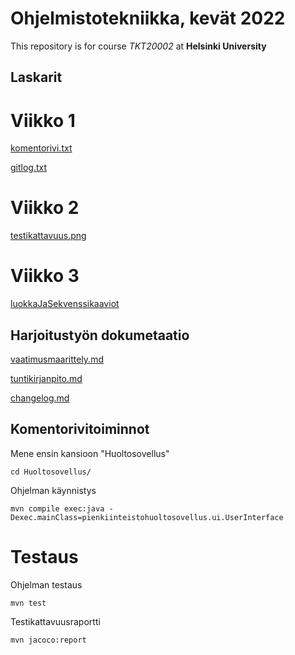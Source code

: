# Ohjelmistotekniikka, kevät 2022

This repository is for course *TKT20002* at **Helsinki University**

## Laskarit
# Viikko 1
[komentorivi.txt](https://github.com/Zatyri/ot-harjoitustyo/blob/master/laskarit/viikko1/komentorivi.txt)

[gitlog.txt](https://github.com/Zatyri/ot-harjoitustyo/blob/master/laskarit/viikko1/gitlog.txt)

# Viikko 2
[testikattavuus.png](https://github.com/Zatyri/ot-harjoitustyo/blob/master/laskarit/viikko2/testikattavuus.png)

# Viikko 3

[luokkaJaSekvenssikaaviot](https://github.com/Zatyri/ot-harjoitustyo/blob/master/laskarit/viikko3/ClassAndSequenceDiagram.md)

## Harjoitustyön dokumetaatio
[vaatimusmaarittely.md](https://github.com/Zatyri/ot-harjoitustyo/blob/master/dokumentaatio/vaatimusmaarittely.md)

[tuntikirjanpito.md](https://github.com/Zatyri/ot-harjoitustyo/blob/master/dokumentaatio/tuntikirjanpito.md)

[changelog.md](https://github.com/Zatyri/ot-harjoitustyo/blob/master/dokumentaatio/changelog.md)

## Komentorivitoiminnot

Mene ensin kansioon "Huoltosovellus"
```
cd Huoltosovellus/
```

Ohjelman käynnistys
```
mvn compile exec:java -Dexec.mainClass=pienkiinteistohuoltosovellus.ui.UserInterface
```

# Testaus

Ohjelman testaus
```
mvn test
```

Testikattavuusraportti
```
mvn jacoco:report
```


